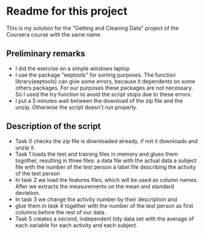 Readme for this project
=======================

This is my solution for the "Getting and Cleaning Data" project of the Coursera course with the same name

## Preliminary remarks
- I did the exercise on a simple windows laptop
- I use the package "eeptools" for sorting purposes. The function library(eeptools) can give some errors, because it dependents on some others packages.
For our purposes these packages are not necessary. So I used the try function to avoid the script stops due to these errors.
- I put a 5 minutes wait between the download of the zip file and the unzip. Otherwise the script doesn't run properly.

## Description of the script
- Task 0 checks the zip file is downloaded already, if not it downloads and unzip it.
- Task 1 loads the test and training files in memory and glues them togother, resulting in three files:
a data file with the actual data
a subject file with the number of the test person
a label file describing the activity of the test person
- In task 2 we load the features files, which will be used as column names. After we extracts the measurements on the mean and standard deviation.
- In task 3 we change the activity number by their description and 
- glue them in task 4 together with the number of the test person as first columns before the rest of our data. 
- Task 5 creates a second, independent tidy data set with the average of each variable for each activity and each subject. 
